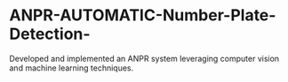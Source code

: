 # ANPR-AUTOMATIC-Number-Plate-Detection-
 Developed and implemented an ANPR system leveraging computer vision and machine learning techniques. 
